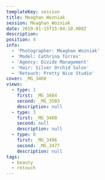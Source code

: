 ```yaml
---
templateKey: session
title: Meaghan Wozniak
session: Meaghan_Wozniak
date: 2019-01-15T15:04:10.000Z
description:
position: 4
info:
  - 'Photographer: Meaghan Wozniak'
  - 'Model: Cathrina Torres'
  - 'Agency: Divide Management'
  - 'Hair: Silver Orchid Salon'
  - 'Retouch: Pretty Nice Studio'
cover: _MG_3460
views:
  - type: 1
    first: _MG_3484
    second: _MG_3503
    description: null
  - type: 3
    first: _MG_3460
    second: null
    description: null
  - type: 0
    first: _MG_3496
    second: _MG_3477
    description: null
tags:
  - beauty
  - retouch
---
```

